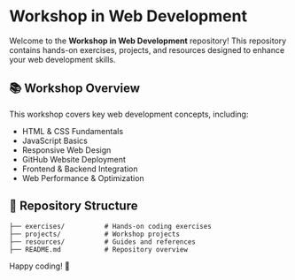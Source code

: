 # Workshop in Web Development

Welcome to the **Workshop in Web Development** repository! This repository contains hands-on exercises, projects, and resources designed to enhance your web development skills.

## 📚 Workshop Overview
This workshop covers key web development concepts, including:
- HTML & CSS Fundamentals
- JavaScript Basics
- Responsive Web Design
- GitHub Website Deployment
- Frontend & Backend Integration
- Web Performance & Optimization

## 📂 Repository Structure
```
├── exercises/          # Hands-on coding exercises
├── projects/           # Workshop projects
├── resources/          # Guides and references
├── README.md           # Repository overview
```

Happy coding! 🚀

